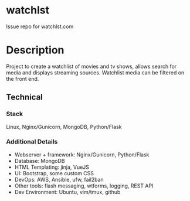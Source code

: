 # watchlst
Issue repo for watchlst.com

# Description

Project to create a watchlist of movies and tv shows, allows search for media and displays streaming sources. Watchlist media can be filtered on the front end.

## Technical

### Stack
Linux, Nginx/Gunicorn, MongoDB, Python/Flask

### Additional Details
* Webserver + framework: Nginx/Gunicorn, Python/Flask
* Database: MongoDB
* HTML Templating: jinja, VueJS
* UI: Bootstrap, some custom CSS
* DevOps: AWS, Ansible, ufw, fail2ban
* Other tools: flash messaging, wtforms, logging, REST API
* Dev Environment: Ubuntu, vim/tmux, github
